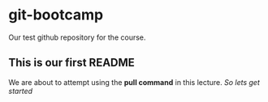 # git-bootcamp
Our test github repository for the course.
## This is our first README
We are about to attempt using the **pull command** in this lecture.
*So lets get started*
